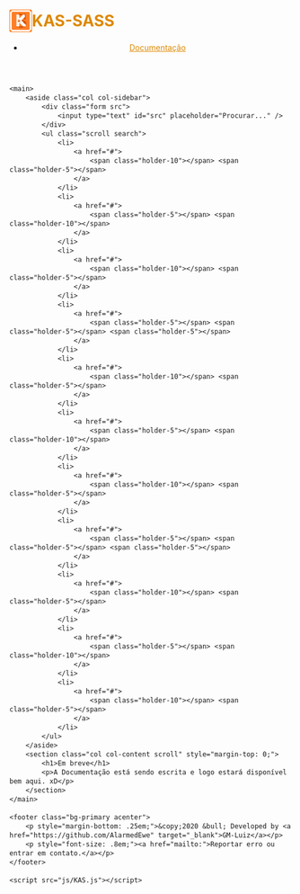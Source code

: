 <!DOCTYPE html>
<html lang="pt-br">
<head>
    <meta charset="UTF-8">
    <meta name="viewport" content="width=device-width, initial-scale=1.0">
    <meta http-equiv="X-UA-Compatible" content="ie=edge">
    <title>KAS-SASS</title>
    <link rel="shortcut icon" href="images/logo-32.png" type="image/x-icon">
    <link rel="stylesheet" href="https://use.fontawesome.com/releases/v5.10.1/css/all.css" />
    <link rel="stylesheet" href="_css/KAS.css">
    <style>
        a { color: #D80; }
        a:hover, a:active, a:focus { color: #B50; }
        main { padding-bottom: 1em; padding-top: 1em; }
    </style>
    <style>
        aside, section { height: calc(100vh - 82px - 97px - 1.5rem); }
        .scroll { overflow-y: auto; }
        ul.scroll { height: calc(100vh - 83px - 97px - 1.5rem - 50px) }
        .src { height: 50px; }
        .search a {
            display: block;
            width: 100%;
            text-decoration: none;
            padding: 5px 0;
        }
        .holder-10 {
            display: inline-block;
            width: 100px;
            height: 1em;
            background-color: #CCC;
        }
        .holder-5 {
            display: inline-block;
            width: 50px;
            height: 1em;
            background-color: #CCC;
        }
    </style>
</head>
<body>
    <header class="menu menu-fixed bg-dark">
        <div class="mob-menu">
            <h1>
                <a href="index.md" style="display: flex; align-items: center; text-decoration: none;">
                    <img height="40" src="images/logo-64.png" alt="">
                    <span>KAS-SASS</span>
                </a>
            </h1>
            <div class="open-menu"><i class="fa fa-bars"></i></div>
        </div>
        <ul>
            <li><a href="docs.md">Documentação</a></li>
        </ul>
    </header>

    <main>
        <aside class="col col-sidebar">
            <div class="form src">
                <input type="text" id="src" placeholder="Procurar..." />
            </div>
            <ul class="scroll search">
                <li>
                    <a href="#">
                        <span class="holder-10"></span> <span class="holder-5"></span>
                    </a>
                </li>
                <li>
                    <a href="#">
                        <span class="holder-5"></span> <span class="holder-10"></span>
                    </a>
                </li>
                <li>
                    <a href="#">
                        <span class="holder-10"></span> <span class="holder-5"></span>
                    </a>
                </li>
                <li>
                    <a href="#">
                        <span class="holder-5"></span> <span class="holder-5"></span> <span class="holder-5"></span>
                    </a>
                </li>
                <li>
                    <a href="#">
                        <span class="holder-10"></span> <span class="holder-5"></span>
                    </a>
                </li>
                <li>
                    <a href="#">
                        <span class="holder-5"></span> <span class="holder-10"></span>
                    </a>
                </li>
                <li>
                    <a href="#">
                        <span class="holder-10"></span> <span class="holder-5"></span>
                    </a>
                </li>
                <li>
                    <a href="#">
                        <span class="holder-5"></span> <span class="holder-5"></span> <span class="holder-5"></span>
                    </a>
                </li>
                <li>
                    <a href="#">
                        <span class="holder-10"></span> <span class="holder-5"></span>
                    </a>
                </li>
                <li>
                    <a href="#">
                        <span class="holder-5"></span> <span class="holder-10"></span>
                    </a>
                </li>
                <li>
                    <a href="#">
                        <span class="holder-10"></span> <span class="holder-5"></span>
                    </a>
                </li>
            </ul>
        </aside>
        <section class="col col-content scroll" style="margin-top: 0;">
            <h1>Em breve</h1>
            <p>A Documentação está sendo escrita e logo estará disponível bem aqui. xD</p>
        </section>
    </main>

    <footer class="bg-primary acenter">
        <p style="margin-bottom: .25em;">&copy;2020 &bull; Developed by <a href="https://github.com/AlarmedEwe" target="_blank">GM-Luiz</a></p>
        <p style="font-size: .8em;"><a href="mailto:">Reportar erro ou entrar em contato.</a></p>
    </footer>

    <script src="js/KAS.js"></script>
</body>
</html>
